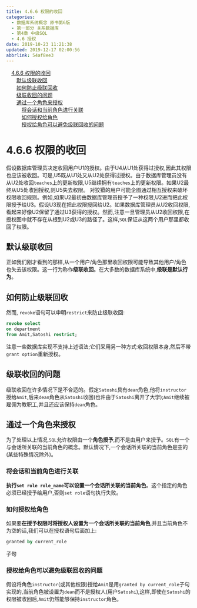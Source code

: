 ```yaml
---
title: 4.6.6 权限的收回
categories: 
  - 数据库系统概念 原书第6版
  - 第一部分 关系数据库
  - 第4章 中级SQL
  - 4.6 授权
date: 2019-10-23 11:21:38
updated: 2019-12-17 02:00:56
abbrlink: 54af8ee3
---
```

<div id='my_toc'><a href="/ReadingNotes/54af8ee3/#4-6-6-权限的收回" class="header_1">4.6.6 权限的收回</a>&nbsp;<br><a href="/ReadingNotes/54af8ee3/#默认级联收回" class="header_2">默认级联收回</a>&nbsp;<br><a href="/ReadingNotes/54af8ee3/#如何防止级联回收" class="header_2">如何防止级联回收</a>&nbsp;<br><a href="/ReadingNotes/54af8ee3/#级联收回的问题" class="header_2">级联收回的问题</a>&nbsp;<br><a href="/ReadingNotes/54af8ee3/#通过一个角色来授权" class="header_2">通过一个角色来授权</a>&nbsp;<br><a href="/ReadingNotes/54af8ee3/#将会话和当前角色进行关联" class="header_3">将会话和当前角色进行关联</a>&nbsp;<br><a href="/ReadingNotes/54af8ee3/#如何授权给角色" class="header_3">如何授权给角色</a>&nbsp;<br><a href="/ReadingNotes/54af8ee3/#授权给角色可以避免级联回收的问题" class="header_3">授权给角色可以避免级联回收的问题</a>&nbsp;<br></div>
<style>.header_1{margin-left: 1em;}.header_2{margin-left: 2em;}.header_3{margin-left: 3em;}.header_4{margin-left: 4em;}.header_5{margin-left: 5em;}.header_6{margin-left: 6em;}</style>
<!--more-->
<script>if (navigator.platform.search('arm')==-1){document.getElementById('my_toc').style.display = 'none';}var e,p = document.getElementsByTagName('p');while (p.length>0) {e = p[0];e.parentElement.removeChild(e);}</script>

<!--end-->
<!--SSTStart-->
# 4.6.6 权限的收回 #
假设数据库管理员决定收回用户U1的授权。由于U4从U1处获得过授权,因此其权限也应该被收回。可是,U5既从U1处又从U2处获得过授权。由于数据库管理员没有从U2处收回`teaches`上的更新权限,U5继续拥有`teaches`上的更新权限。如果U2最终从U5处收回授权,则U5失去权限。
对狡猾的用户可能企图通过相互授权来破坏权限收回规则。例如,如果U2最初由数据库管理员授予了一种权限,U2进而把此权限授予给U3。假设U3现在把此权限授回给U2。如果数据库管理员从U2收回权限,看起来好像U2保留了通过U3获得的授权。然而,注意一旦管理员从U2收回权限,在授权图中就不存在从根到U2或U3的路径了。这样,`SQL`保证从这两个用户那里都收回了权限。
## 默认级联收回 ##
正如我们刚才看到的那样,从一个用户/角色那里收回权限可能导致其他用户/角色也失去该权限。这一行为称作**级联收回**。在大多数的数据库系统中,**级联是默认行为**。
## 如何防止级联回收 ##
然而, `revoke`语句可以申明`restrict`来防止级联收回:
```sql
revoke select
on department
from Amit,Satoshi restrict;
```
注意一些数据库实现不支持上述语法;它们采用另一种方式:收回权限本身,然后不带`grant option`重新授权。
## 级联收回的问题 ##
级联收回在许多情况下是不合适的。假定`Satoshi`具有`dean`角色,他将`instructor`授给`Amit`,后来`dean`角色从`Satoshi`收回(也许由于`Satoshi`离开了大学);`Amit`继续被雇佣为教职工,并且还应该保持`dean`角色。
## 通过一个角色来授权 ##
为了处理以上情况,`SQL`允许权限由一个**角色授予**,而不是由用户来授予。`SQL`有一个与会话所关联的当前角色的概念。默认情况下,一个会话所关联的当前角色是空的(某些特殊情况除外)。
### 将会话和当前角色进行关联 ###
**执行`set role role_name`可以设置一个会话所关联的当前角色**。这个指定的角色必须已经授予给用户,否则`set role`语句执行失败。
### 如何授权给角色 ###
如果要**在授予权限时将授权人设置为一个会话所关联的当前角色**,并且当前角色不为空的话,我们可以在授权语句后面加上:
```sql
granted by current_role
```
子句
### 授权给角色可以避免级联回收的问题 ###
假设将角色`instructor`(或其他权限)授给`Amit`是用`granted by current_role`子句实现的,当前角色被设置为`dean`而不是授权人(用户`Satoshi`),这样,即使在`Satoshi`的权限被收回后,`Amit`仍然能够保持`instructor`角色。
<!--SSTStop-->

